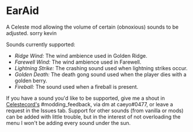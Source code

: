 # EarAid
A Celeste mod allowing the volume of certain (obnoxious) sounds to be adjusted. sorry kevin

Sounds currently supported:
- *Ridge Wind:* The wind ambience used in Golden Ridge.
- *Farewell Wind:* The wind ambience used in Farewell.
- *Lightning Strike:* The crashing sound used when lightning strikes occur.
- *Golden Death:* The death gong sound used when the player dies with a golden berry.
- *Fireball:* The sound used when a fireball is present.

If you have a sound you'd like to be supported, give me a shout in [Celestecord's](https://discord.gg/celeste) #modding_feedback, via dm at caeyo#0477, or leave a request in the Issues tab.
Support for other sounds (from vanilla or mods) can be added with little trouble, but in the interest of not overloading the menu I won't be adding every sound under the sun.
